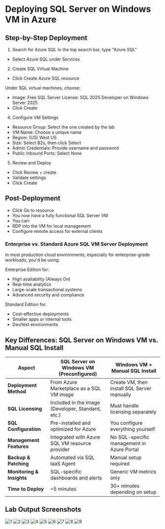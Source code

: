 # Deploying SQL Server on Windows VM in Azure

## Step-by-Step Deployment
1. Search for Azure SQL
In the top search bar, type "Azure SQL"

- Select Azure SQL under Services

2. Create SQL Virtual Machine
- Click Create Azure SQL resource

Under SQL virtual machines, choose:
- Image: Free SQL Server License: SQL 2025 Developer on Windows Server 2025
- Click Create

4. Configure VM Settings
- Resource Group: Select the one created by the lab
- VM Name: Choose a unique name
- Region: (US) West US
- Size: Select B2s, then click Select
- Admin Credentials: Provide username and password
- Public Inbound Ports: Select None

5. Review and Deploy
- Click Review + create
- Validate settings
- Click Create

## Post-Deployment
- Click Go to resource
- You now have a fully functional SQL Server VM
- You can:
- RDP into the VM for local management
- Configure remote access for external clients

### Enterprise vs. Standard Azure SQL VM Server Deployment

In most production cloud environments, especially for enterprise-grade workloads, you'd be using:

Enterprise Edition for:

- High availability (Always On)
- Real-time analytics
- Large-scale transactional systems
- Advanced security and compliance

Standard Edition for:

- Cost-effective deployments
- Smaller apps or internal tools
- Dev/test environments

## Key Differences: SQL Server on Windows VM vs. Manual SQL Install

| **Aspect**               | **SQL Server on Windows VM (Preconfigured)**       | **Windows VM + Manual SQL Install**            |
|--------------------------|----------------------------------------------------|------------------------------------------------|
| **Deployment Method**    | From Azure Marketplace as a SQL VM image           | Create VM, then install SQL Server manually    |
| **SQL Licensing**        | Included in the image (Developer, Standard, etc.)  | Must handle licensing separately               |
| **SQL Configuration**    | Pre-installed and optimized for Azure              | You configure everything yourself              |
| **Management Features**  | Integrated with Azure SQL VM resource provider     | No SQL-specific management in Azure Portal     |
| **Backup & Patching**    | Automated via SQL IaaS Agent                       | Manual setup required                          |
| **Monitoring & Insights**| SQL-specific dashboards and alerts                 | Generic VM metrics only                        |
| **Time to Deploy**       | ~5 minutes                                         | 30+ minutes depending on setup                 |


## Lab Output Screenshots

![1](https://github.com/user-attachments/assets/971a15e2-166c-43a7-950d-f9c055d6dd17)
![2](https://github.com/user-attachments/assets/527f92b4-1408-497e-9b7a-1244d56abda8)
![3](https://github.com/user-attachments/assets/6b87973c-ae83-4e79-b3a8-31a782921e9c)
![4](https://github.com/user-attachments/assets/e2ea3814-62e3-4a91-a830-224197700d03)
![5](https://github.com/user-attachments/assets/099bdceb-a7bc-4de0-9e4e-c72e82a6a188)
![6](https://github.com/user-attachments/assets/2f2f01fe-6267-4bea-abe8-d54241663154)
![7](https://github.com/user-attachments/assets/baf6fdbd-ce3c-46aa-b9b0-67d441d57e30)
![8](https://github.com/user-attachments/assets/090838d7-9484-49e5-9cf9-75504c1b0a8b)
![9](https://github.com/user-attachments/assets/cddf942b-6d7d-4f79-83b8-b8df5aad82d3)
